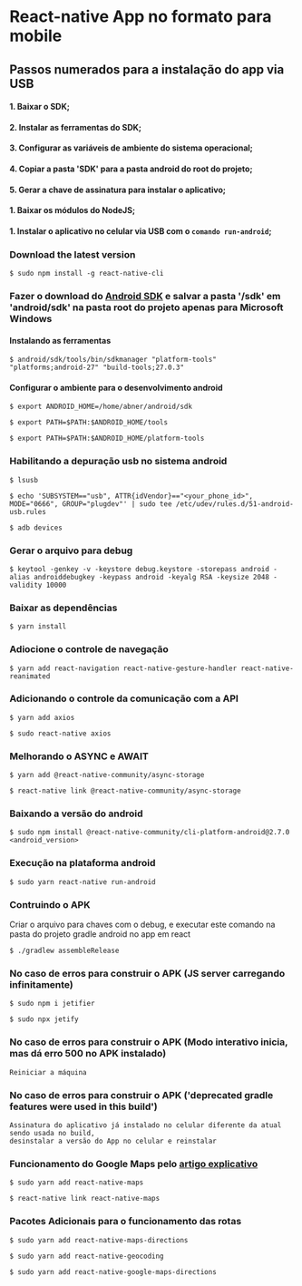 # React-native App no formato para mobile

## Passos numerados para a instalação do app via USB
#### 1. Baixar o SDK;
#### 2. Instalar as ferramentas do SDK;
#### 3. Configurar as variáveis de ambiente do sistema operacional;
#### 4. Copiar a pasta 'SDK' para a pasta android do root do projeto;
#### 5. Gerar a chave de assinatura para instalar o aplicativo;
#### 1. Baixar os módulos do NodeJS;
#### 1. Instalar o aplicativo no celular via USB com o ```comando run-android```;

### Download the latest version
```
$ sudo npm install -g react-native-cli
```

### Fazer o download do [Android SDK](https://developer.android.com/studio/#downloadshttps://developer.android.com/studio/#downloads) e salvar a pasta '/sdk' em 'android/sdk' na pasta root do projeto apenas para Microsoft Windows

#### Instalando as ferramentas
```
$ android/sdk/tools/bin/sdkmanager "platform-tools" "platforms;android-27" "build-tools;27.0.3"
```

#### Configurar o ambiente para o desenvolvimento android
```
$ export ANDROID_HOME=/home/abner/android/sdk
```
```
$ export PATH=$PATH:$ANDROID_HOME/tools
```
```
$ export PATH=$PATH:$ANDROID_HOME/platform-tools
```

### Habilitando a depuração usb no sistema android
```
$ lsusb
```
```
$ echo 'SUBSYSTEM=="usb", ATTR{idVendor}=="<your_phone_id>", MODE="0666", GROUP="plugdev"' | sudo tee /etc/udev/rules.d/51-android-usb.rules
```
```
$ adb devices
```

### Gerar o arquivo para debug
```
$ keytool -genkey -v -keystore debug.keystore -storepass android -alias androiddebugkey -keypass android -keyalg RSA -keysize 2048 -validity 10000
```

### Baixar as dependências
```
$ yarn install
```

### Adiocione o controle de navegação
```
$ yarn add react-navigation react-native-gesture-handler react-native-reanimated
```

### Adicionando o controle da comunicação com a API
```
$ yarn add axios
```
```
$ sudo react-native axios
```

### Melhorando o ASYNC e AWAIT
```
$ yarn add @react-native-community/async-storage
```
```
$ react-native link @react-native-community/async-storage
```

### Baixando a versão do android
```
$ sudo npm install @react-native-community/cli-platform-android@2.7.0 <android_version>
```

### Execução na plataforma android
```
$ sudo yarn react-native run-android
```

### Contruindo o APK

Criar o arquivo para chaves com o debug, e executar este comando na pasta do projeto gradle android no app em react
```
$ ./gradlew assembleRelease
```

### No caso de erros para construir o APK (JS server carregando infinitamente)
```
$ sudo npm i jetifier
```
```
$ sudo npx jetify

```
### No caso de erros para construir o APK (Modo interativo inicia, mas dá erro 500 no APK instalado)
```
Reiniciar a máquina
```

### No caso de erros para construir o APK ('deprecated gradle features were used in this build')
```
Assinatura do aplicativo já instalado no celular diferente da atual sendo usada no build,
desinstalar a versão do App no celular e reinstalar
```
### Funcionamento do Google Maps pelo [artigo explicativo](https://medium.com/nerdzao/utilizando-rotas-com-a-google-maps-api-no-react-native-69a05a434ab5)

```
$ sudo yarn add react-native-maps
```
```
$ react-native link react-native-maps
```

### Pacotes Adicionais para o funcionamento das rotas

```
$ sudo yarn add react-native-maps-directions
```
```
$ sudo yarn add react-native-geocoding
```
```
$ sudo yarn add react-native-google-maps-directions
```
